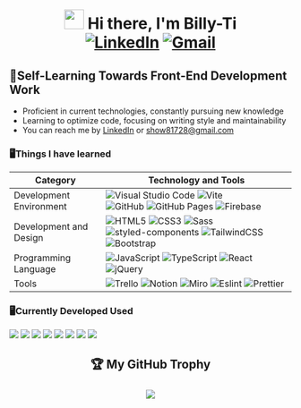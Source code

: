 # <div align="center"><img width="35" src="https://camo.githubusercontent.com/ee9d678a838fdc800a7b1449bae75552c13bfa5afeb275eb6b315e02499c8ba0/68747470733a2f2f656d6f6a69732e736c61636b6d6f6a69732e636f6d2f656d6f6a69732f696d616765732f313533313834393433302f343234362f626c6f622d73756e676c61737365732e6769663f31353331383439343330"/> Hi there, I'm Billy-Ti<br>[![LinkedIn](https://img.shields.io/badge/LinkedIn-0077B5?style=for-the-badge&logo=linkedin&logoColor=white)](https://www.linkedin.com/in/billy-ti/) [![Gmail](https://img.shields.io/badge/Gmail-D14836?style=for-the-badge&logo=gmail&logoColor=white)](mailto:show81728@gmail.com)

</div>

## 🌿Self-Learning Towards Front-End Development Work
- Proficient in current technologies, constantly pursuing new knowledge
- Learning to optimize code, focusing on writing style and maintainability
- You can reach me by [LinkedIn](https://www.linkedin.com/in/billy-ti/) or show81728@gmail.com 


### 🖥️Things I have learned

| Category                | Technology and Tools                                                                                                                                                                                                                                                                                                                                                                                                                                                                                                                                                                                                                                                             |
| ----------------------- | -------------------------------------------------------------------------------------------------------------------------------------------------------------------------------------------------------------------------------------------------------------------------------------------------------------------------------------------------------------------------------------------------------------------------------------------------------------------------------------------------------------------------------------------------------------------------------------------------------------------------------------------------------------------------------- |
| Development Environment | ![Visual Studio Code](https://img.shields.io/badge/Visual_Studio_Code-0078D4?style=for-the-badge&logo=visual%20studio%20code&logoColor=white) ![Vite](https://img.shields.io/badge/Vite-B73BFE?style=for-the-badge&logo=vite&logoColor=FFD62E)<br> ![GitHub](https://img.shields.io/badge/GitHub-100000?style=for-the-badge&logo=github&logoColor=white) ![GitHub Pages](https://img.shields.io/badge/GitHub%20Pages-222222?style=for-the-badge&logo=GitHub%20Pages&logoColor=white) ![Firebase](https://img.shields.io/badge/firebase-ffca28?style=for-the-badge&logo=firebase&logoColor=black)                                                                                 |
| Development and Design  | ![HTML5](https://img.shields.io/badge/HTML5-E34F26?style=for-the-badge&logo=html5&logoColor=white) ![CSS3](https://img.shields.io/badge/CSS3-1572B6?style=for-the-badge&logo=css3&logoColor=white) ![Sass](https://img.shields.io/badge/Sass-CC6699?style=for-the-badge&logo=sass&logoColor=white) ![styled-components](https://img.shields.io/badge/styled--components-DB7093?style=for-the-badge&logo=styled-components&logoColor=white) ![TailwindCSS](https://img.shields.io/badge/Tailwind_CSS-38B2AC?style=for-the-badge&logo=tailwind-css&logoColor=white) ![Bootstrap](https://img.shields.io/badge/Bootstrap-563D7C?style=for-the-badge&logo=bootstrap&logoColor=white) |
| Programming Language    | ![JavaScript](https://img.shields.io/badge/JavaScript-323330?style=for-the-badge&logo=javascript&logoColor=F7DF1E) ![TypeScript](https://img.shields.io/badge/TypeScript-007ACC?style=for-the-badge&logo=typescript&logoColor=white) ![React](https://img.shields.io/badge/React-20232A?style=for-the-badge&logo=react&logoColor=61DAFB) ![jQuery](https://img.shields.io/badge/jQuery-0769AD?style=for-the-badge&logo=jquery&logoColor=white)                                                                                                                                                                                                                                   |
| Tools                   | ![Trello](https://img.shields.io/badge/Trello-0052CC?style=for-the-badge&logo=trello&logoColor=white) ![Notion](https://img.shields.io/badge/Notion-000000?style=for-the-badge&logo=notion&logoColor=white) ![Miro](https://img.shields.io/badge/Miro-F7C922?style=for-the-badge&logo=Miro&logoColor=050036) ![Eslint](https://img.shields.io/badge/eslint-3A33D1?style=for-the-badge&logo=eslint&logoColor=white) ![Prettier](https://img.shields.io/badge/prettier-1A2C34?style=for-the-badge&logo=prettier&logoColor=F7BA3E)                                                                                                                                                  |

### 🖥️Currently Developed Used

<img src="https://img.shields.io/badge/React-20232A?style=for-the-badge&logo=react&logoColor=61DAFB"/> <img src="https://img.shields.io/badge/JavaScript-323330?style=for-the-badge&logo=javascript&logoColor=F7DF1E"/> <img src="https://img.shields.io/badge/TypeScript-007ACC?style=for-the-badge&logo=typescript&logoColor=white" /> <img src="https://img.shields.io/badge/Tailwind_CSS-38B2AC?style=for-the-badge&logo=tailwind-css&logoColor=white"/> <img src="https://img.shields.io/badge/Vite-B73BFE?style=for-the-badge&logo=vite&logoColor=FFD62E"/> <img src="https://img.shields.io/badge/HTML5-E34F26?style=for-the-badge&logo=html5&logoColor=white" /> <img src="https://img.shields.io/badge/CSS3-1572B6?style=for-the-badge&logo=css3&logoColor=white" /> <img src="https://img.shields.io/badge/firebase-ffca28?style=for-the-badge&logo=firebase&logoColor=black" />

## <div align="center">🏆️ My GitHub Trophy<br><br><img src="https://github-profile-trophy.vercel.app/?username=Billy-Ti&title=Repositories,Stars,Commits,PullRequest,&theme=darkhub&margin-w=15&margin-h=15&column=-1"/></div>
